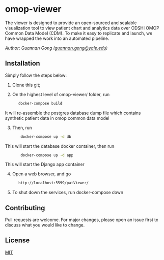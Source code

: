 # omop-viewer

The viewer is designed to provide an open-sourced and scalable visualization tool to view patient chart and analytics data over ODSHI OMOP Common Data Model (CDM). To make it easy to replicate and launch, we have wrapped the work into an automated pipeline. 

*Author: Guannan Gong (guannan.gong@yale.edu)*

## Installation
Simply follow the steps below:

1. Clone this git;

2. On the highest level of omop-viewer/ folder, run 
```bash
      docker-compose build
```
   It will re-assemble the postgres database dump file which contains synthetic patient data in omop common data model

3. Then, run
```bash
       docker-compose up -d db
```
This will start the database docker container, then run

```bash
       docker-compose up -d app
```
This will start the Django app container

4. Open a web browser, and go 
```bash
      http://localhost:5599/patViewer/
```

5. To shut down the services, run
       docker-compose down

## Contributing
Pull requests are welcome. For major changes, please open an issue first to discuss what you would like to change.

## License
[MIT](https://choosealicense.com/licenses/mit/)
